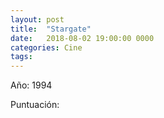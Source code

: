 ```yaml
---
layout: post
title:  "Stargate"
date:   2018-08-02 19:00:00 0000
categories: Cine
tags:
---
```

Año: 1994

Puntuación:
<i class="fa fa-star"></i>
<i class="fa fa-star"></i>
<i class="fa fa-star-half-alt"></i>
<i class="far fa-star"></i>
<i class="far fa-star"></i>